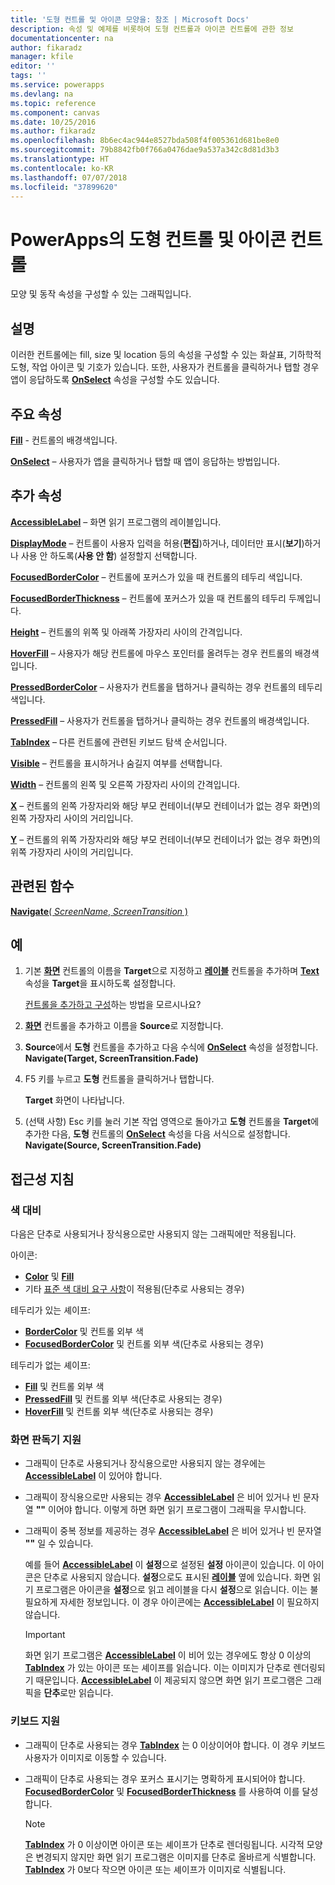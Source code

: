```yaml
---
title: '도형 컨트롤 및 아이콘 모양을: 참조 | Microsoft Docs'
description: 속성 및 예제를 비롯하여 도형 컨트롤과 아이콘 컨트롤에 관한 정보
documentationcenter: na
author: fikaradz
manager: kfile
editor: ''
tags: ''
ms.service: powerapps
ms.devlang: na
ms.topic: reference
ms.component: canvas
ms.date: 10/25/2016
ms.author: fikaradz
ms.openlocfilehash: 8b6ec4ac944e8527bda508f4f005361d681be8e0
ms.sourcegitcommit: 79b8842fb0f766a0476dae9a537a342c8d81d3b3
ms.translationtype: HT
ms.contentlocale: ko-KR
ms.lasthandoff: 07/07/2018
ms.locfileid: "37899620"
---
```

# <a name="shape-controls-and-icon-controls-in-powerapps"></a>PowerApps의 도형 컨트롤 및 아이콘 컨트롤
모양 및 동작 속성을 구성할 수 있는 그래픽입니다.

## <a name="description"></a>설명
이러한 컨트롤에는 fill, size 및 location 등의 속성을 구성할 수 있는 화살표, 기하학적 도형, 작업 아이콘 및 기호가 있습니다. 또한, 사용자가 컨트롤을 클릭하거나 탭할 경우 앱이 응답하도록 **[OnSelect](properties-core.md)** 속성을 구성할 수도 있습니다.

## <a name="key-properties"></a>주요 속성
**[Fill](properties-color-border.md)** - 컨트롤의 배경색입니다.

**[OnSelect](properties-core.md)** – 사용자가 앱을 클릭하거나 탭할 때 앱이 응답하는 방법입니다.

## <a name="additional-properties"></a>추가 속성
**[AccessibleLabel](properties-accessibility.md)** – 화면 읽기 프로그램의 레이블입니다.

**[DisplayMode](properties-core.md)** – 컨트롤이 사용자 입력을 허용(**편집**)하거나, 데이터만 표시(**보기**)하거나 사용 안 하도록(**사용 안 함**) 설정할지 선택합니다.

**[FocusedBorderColor](properties-color-border.md)** – 컨트롤에 포커스가 있을 때 컨트롤의 테두리 색입니다.

**[FocusedBorderThickness](properties-color-border.md)** – 컨트롤에 포커스가 있을 때 컨트롤의 테두리 두께입니다.

**[Height](properties-size-location.md)** – 컨트롤의 위쪽 및 아래쪽 가장자리 사이의 간격입니다.

**[HoverFill](properties-color-border.md)** – 사용자가 해당 컨트롤에 마우스 포인터를 올려두는 경우 컨트롤의 배경색입니다.

**[PressedBorderColor](properties-color-border.md)** – 사용자가 컨트롤을 탭하거나 클릭하는 경우 컨트롤의 테두리 색입니다.

**[PressedFill](properties-color-border.md)** – 사용자가 컨트롤을 탭하거나 클릭하는 경우 컨트롤의 배경색입니다.

**[TabIndex](properties-accessibility.md)** – 다른 컨트롤에 관련된 키보드 탐색 순서입니다.

**[Visible](properties-core.md)** – 컨트롤을 표시하거나 숨길지 여부를 선택합니다.

**[Width](properties-size-location.md)** – 컨트롤의 왼쪽 및 오른쪽 가장자리 사이의 간격입니다.

**[X](properties-size-location.md)** – 컨트롤의 왼쪽 가장자리와 해당 부모 컨테이너(부모 컨테이너가 없는 경우 화면)의 왼쪽 가장자리 사이의 거리입니다.

**[Y](properties-size-location.md)** – 컨트롤의 위쪽 가장자리와 해당 부모 컨테이너(부모 컨테이너가 없는 경우 화면)의 위쪽 가장자리 사이의 거리입니다.

## <a name="related-functions"></a>관련된 함수

[**Navigate**( *ScreenName*, *ScreenTransition* )](../functions/function-navigate.md)

## <a name="example"></a>예

1. 기본 **[화면](control-screen.md)** 컨트롤의 이름을 **Target**으로 지정하고 **[레이블](control-text-box.md)** 컨트롤을 추가하며 **[Text](properties-core.md)** 속성을 **Target**을 표시하도록 설정합니다.

    [컨트롤을 추가하고 구성](../add-configure-controls.md)하는 방법을 모르시나요?

2. **[화면](control-screen.md)** 컨트롤을 추가하고 이름을 **Source**로 지정합니다.
3. **Source**에서 **도형** 컨트롤을 추가하고 다음 수식에 **[OnSelect](properties-core.md)** 속성을 설정합니다.<br>**Navigate(Target, ScreenTransition.Fade)**
4. F5 키를 누르고 **도형** 컨트롤을 클릭하거나 탭합니다.

    **Target** 화면이 나타납니다.

5. (선택 사항) Esc 키를 눌러 기본 작업 영역으로 돌아가고 **도형** 컨트롤을 **Target**에 추가한 다음, **도형** 컨트롤의 **[OnSelect](properties-core.md)** 속성을 다음 서식으로 설정합니다.
   <br>**Navigate(Source, ScreenTransition.Fade)**


## <a name="accessibility-guidelines"></a>접근성 지침

### <a name="color-contrast"></a>색 대비

다음은 단추로 사용되거나 장식용으로만 사용되지 않는 그래픽에만 적용됩니다.

아이콘:
* **[Color](properties-color-border.md)** 및 **[Fill](properties-color-border.md)**
* 기타 [표준 색 대비 요구 사항](../accessible-apps-color.md)이 적용됨(단추로 사용되는 경우)

테두리가 있는 셰이프:
* **[BorderColor](properties-color-border.md)** 및 컨트롤 외부 색
* **[FocusedBorderColor](properties-color-border.md)** 및 컨트롤 외부 색(단추로 사용되는 경우)

테두리가 없는 셰이프:
* **[Fill](properties-color-border.md)** 및 컨트롤 외부 색
* **[PressedFill](properties-color-border.md)** 및 컨트롤 외부 색(단추로 사용되는 경우)
* **[HoverFill](properties-color-border.md)** 및 컨트롤 외부 색(단추로 사용되는 경우)

### <a name="screen-reader-support"></a>화면 판독기 지원
* 그래픽이 단추로 사용되거나 장식용으로만 사용되지 않는 경우에는 **[AccessibleLabel](properties-accessibility.md)** 이 있어야 합니다.
* 그래픽이 장식용으로만 사용되는 경우 **[AccessibleLabel](properties-accessibility.md)** 은 비어 있거나 빈 문자열 **""** 이어야 합니다. 이렇게 하면 화면 읽기 프로그램이 그래픽을 무시합니다.
* 그래픽이 중복 정보를 제공하는 경우 **[AccessibleLabel](properties-accessibility.md)** 은 비어 있거나 빈 문자열 **""** 일 수 있습니다.

    예를 들어 **[AccessibleLabel](properties-accessibility.md)** 이 **설정**으로 설정된 **설정** 아이콘이 있습니다. 이 아이콘은 단추로 사용되지 않습니다. **설정**으로도 표시된 **[레이블](control-text-box.md)** 옆에 있습니다. 화면 읽기 프로그램은 아이콘을 **설정**으로 읽고 레이블을 다시 **설정**으로 읽습니다. 이는 불필요하게 자세한 정보입니다. 이 경우 아이콘에는 **[AccessibleLabel](properties-accessibility.md)** 이 필요하지 않습니다.

    > [!IMPORTANT]
    > 화면 읽기 프로그램은 **[AccessibleLabel](properties-accessibility.md)** 이 비어 있는 경우에도 항상 0 이상의 **[TabIndex](properties-accessibility.md)** 가 있는 아이콘 또는 셰이프를 읽습니다. 이는 이미지가 단추로 렌더링되기 때문입니다. **[AccessibleLabel](properties-accessibility.md)** 이 제공되지 않으면 화면 읽기 프로그램은 그래픽을 **단추**로만 읽습니다.

### <a name="keyboard-support"></a>키보드 지원
* 그래픽이 단추로 사용되는 경우 **[TabIndex](properties-accessibility.md)** 는 0 이상이어야 합니다. 이 경우 키보드 사용자가 이미지로 이동할 수 있습니다.
* 그래픽이 단추로 사용되는 경우 포커스 표시기는 명확하게 표시되어야 합니다. **[FocusedBorderColor](properties-color-border.md)** 및 **[FocusedBorderThickness](properties-color-border.md)** 를 사용하여 이를 달성합니다.

    > [!NOTE]
  > **[TabIndex](properties-accessibility.md)** 가 0 이상이면 아이콘 또는 셰이프가 단추로 렌더링됩니다. 시각적 모양은 변경되지 않지만 화면 읽기 프로그램은 이미지를 단추로 올바르게 식별합니다. **[TabIndex](properties-accessibility.md)** 가 0보다 작으면 아이콘 또는 셰이프가 이미지로 식별됩니다.
